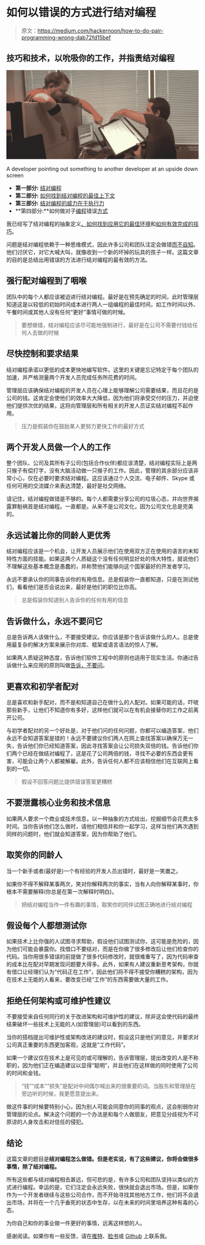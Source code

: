 # 如何以错误的方式进行结对编程

> 原文：<https://medium.com/hackernoon/how-to-do-pair-programming-wrong-dab72fd15bef>

## 技巧和技术，以吮吸你的工作，并指责结对编程

![](img/cd5e9b44be109ba9beba6f0803c2369d.png)

A developer pointing out something to another developer at an upside down screen

*   **第一部分:** [结对编程](/@fagnerbrack/pair-programming-8cfbf2dc4d00)
*   **第二部分:** [如何找到结对编程的最佳上下文](/@fagnerbrack/how-to-find-the-best-context-for-pair-programming-711b8fdcd259)
*   **第三部分:** [结对编程的威力在于执行力](/@fagnerbrack/the-power-of-pair-programming-lies-on-the-execution-a27938447994)
*   **第四部分:**如何做对子[编程](https://hackernoon.com/tagged/programming)错误[方式](https://hackernoon.com/tagged/wrong)

我已经写了结对编程的抽象定义[、](/@fagnerbrack/pair-programming-8cfbf2dc4d00)[如何找到应用它的最佳环境](/@fagnerbrack/how-to-find-the-best-context-for-pair-programming-711b8fdcd259)和[如何有效完成的技巧](/@fagnerbrack/the-power-of-pair-programming-lies-on-the-execution-a27938447994)。

问题是结对编程依赖于一种思维模式，因此许多公司和团队注定会做错[而不自知](https://en.wikipedia.org/wiki/Dunning%E2%80%93Kruger_effect)。他们讨厌它，对它大喊大叫，就像收到一个新的坏掉的玩具的孩子一样。这篇文章的目的是总结出用错误的方法进行结对编程的最有效的方法。

## 强行配对编程到了咽喉

团队中的每个人都应该被迫进行结对编程。最好是在预先确定的时间，此时管理层知道这是以较低的初始时间成本进行两人一组编程的最佳时间，如工作时间以外、午餐时间或其他人没有任何“更好”事情可做的时候。

> 要想做错，结对编程应该尽可能地强制进行，最好是在公司不需要付钱给任何人去做的时候

## 尽快控制和要求结果

结对编程承诺以更低的成本更快地编写软件。这里的关键是忘记特定于每个团队的加速，并严格测量两个开发人员完成任务所花费的时间。

管理层应该确保结对编程的开发人员在心理上能够理解公司需要结果，而且花的是公司的钱。这肯定会使他们的效率大大降低，因为他们将承受交付的压力，并迫使他们提供次优的结果，这将向管理层和所有相关的开发人员证实结对编程不起作用。

> 压力是假装你在鼓励某人更努力更快工作的最好方式

## 两个开发人员做一个人的工作

整个团队、公司及其所有子公司(包括合作伙伴)都应该清楚，结对编程实际上是两只猴子有偿打字，没有大脑活动做一只猴子的工作。因此，管理的其余部分应该非常小心，仅在必要时要求结对编程。这应该通过个人交流、电子邮件、Skype 或任何可用的交流媒介来表达清楚，最好是社交网络。

请记住，结对编程做错是不够的。每个人都需要分享公司的垃圾心态，并向世界揭露罪魁祸首是结对编程。一直都是。从来不是公司文化，因为公司文化总是完美的。

## 永远试着比你的同龄人更优秀

结对编程应该是一个机会，让开发人员展示他们在使用双方正在使用的语言的未知特性方面的技能。如果这两个人质疑这个没有任何明显好处的伟大特性，就说他们不理解这些基本概念是愚蠢的，并称赞他们能够向这个国家最好的开发者学习。

永远不要承认你的同事告诉你的有用信息。总是假装你一直都知道，只是在测试他们，看看他们是否会说出来，最好是他们的职位比你高。

> 总是假装你知道别人告诉你的任何有用的信息

## 告诉做什么，永远不要问它

总是告诉两人该做什么，不要接受建议。你应该是那个告诉该做什么的人。总是使用最复杂的解决方案来展示你对库、框架或语言语法的惊人了解。

如果两人质疑这种态度，告诉他们软件工程中的原则也适用于现实生活。你通过告诉做什么来应用的原则叫做[告诉，不要问](http://martinfowler.com/bliki/TellDontAsk.html)。

## 更喜欢和初学者配对

总是喜欢和新手配对，而不是和知道自己在做什么的人配对。如果可能的话，吓唬那些新手，让他们不知道你有多好，这样他们就可以在有机会接替你的工作之前离开公司。

与初学者配对的另一个好处是，对于他们问的任何问题，你都可以编造答案，他们永远不会知道答案是错的！永远不要建议你们两人在网上查找答案以确保万无一失，告诉他们你已经知道答案，因此寻找答案会让公司损失双倍的钱。告诉他们你们两个已经在做结对编程了，这是花了公司两倍的钱，寻找不必要的东西会更有害，可能会让两个人都被解雇。此外，告诉任何人都不应该相信他们在互联网上看到的一切。

> 假设不回答问题比提供错误答案更糟糕

## 不要泄露核心业务和技术信息

如果两人要求一个商业或技术信息，以一种抽象的方式给出，挖掘细节会花费太多时间。当你告诉他们怎么做时，请他们相信并和你一起学习，这样当他们再次遇到同样的问题时，他们就会知道答案，因为你帮助了他们。

## 取笑你的同龄人

当一个新手或者(最好是)一个有经验的开发人员出错时，最好是一笑置之。

如果你不得不解释某事两次，笑对你解释两次的事实，当有人向你解释某事时，你根本不需要解释(你总是在第一次解释时明白)。

> 把结对编程当作一件有趣的事情，取笑你的同伴试图正确地进行结对编程

## 假设每个人都想测试你

如果技术上比你强的人试图寻求帮助，假设他们试图测试你，这可能是危险的，因为他们可能会暴露你。找借口不要结对，而是在你做了很多修改后让他们检查你的代码。当你用很多错误的前提做了很多代码修改时，就很难重写了，因为代码审查的成本比在配对早期发现问题要大得多。此外，如果有人建议重新思考架构，你就有借口让经理们认为“代码正在工作”，因此他们将不得不接受你糟糕的架构，因为在技术上无能的人看来，要改变已经“工作”的东西需要做大量的工作。

## 拒绝任何架构或可维护性建议

不要接受来自任何同行的关于改进架构和可维护性的建议，除非这会使代码的最终结果破坏一些技术上无能的人(如管理层)可以看到的东西。

当你的搭档提出可维护性或架构改进的建议时，假设这只是他们的意见，并要求对公司真正重要的东西更加客观，这就是“工作代码”。

如果一个建议仅在技术上是可见的或可理解的，告诉管理层，提出改变的人是不称职的，因为他们正在编造建议以显得“聪明”，并且他们在这样做的同时使用了公司的时间和金钱。

> “钱”“成本”“损失”是配对中间偶尔喊出来的很重要的词。当股东和管理层在旁边听的时候，我更愿意提出来。

做这件事的时候要特别小心，因为别人可能会同意你的同事的观点，这会削弱你对管理层的论点。解决这个问题的一个办法是和每个人做朋友，把意见分歧视为不可原谅的人身攻击和对信任的侵犯。

## 结论

这篇文章的题目是**结对编程怎么做错。但是老实说，有了这些建议，你将会做很多事情，除了结对编程。**

所有这些都与结对编程相去甚远，但可悲的是，有许多公司和团队坚持以类似的方式进行编程。幸运的是，它们注定会永远失败，很快就会退出市场。但是，如果你作为一个开发者继续与这些公司合作，而不开始寻找其他地方工作，他们将不会退出市场，并将在一个几乎垂死的状态中生存，以在未来的时间里培养这种有毒的心态。

为你自己和你的事业做一件更好的事情，远离这样想的人。

感谢阅读。如果你有一些反馈，请在[推特](https://twitter.com/FagnerBrack)、[脸书](https://www.facebook.com/fagner.brack)或 [Github](http://github.com/FagnerMartinsBrack) 上联系我。